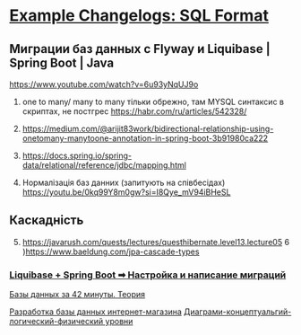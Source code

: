 # [Example Changelogs: SQL Format](https://docs.liquibase.com/concepts/changelogs/sql-format.html)

## Миграции баз данных с Flyway и Liquibase | Spring Boot | Java
https://www.youtube.com/watch?v=6u93yNqUJ9o

1) one to many/ many to many тільки обрежно, там MYSQL синтаксис в скриптах, не постгрес
   https://habr.com/ru/articles/542328/

2) https://medium.com/@arijit83work/bidirectional-relationship-using-onetomany-manytoone-annotation-in-spring-boot-3b91980ca222
3) https://docs.spring.io/spring-data/relational/reference/jdbc/mapping.html


4) Нормалізація баз данних (запитують на співбесідах)
   https://youtu.be/0kq99Y8m0gw?si=I8Qye_mV94iBHeSL

## Каскадність
5) https://javarush.com/quests/lectures/questhibernate.level13.lecture05
6 )https://www.baeldung.com/jpa-cascade-types

### [Liquibase + Spring Boot ➡ Настройка и написание миграций](https://www.youtube.com/watch?v=prLt2LHbA8o&t=722s)

[Базы данных за 42 минуты. Теория](https://www.youtube.com/watch?v=YdCGGBUCoDQ&list=PLVdcV6tHcaCHgVLbK7AW3KHavs88CP2w2)

[Разработка базы данных интернет-магазина](https://www.youtube.com/watch?v=s3f_q_cbIPo)
[Диаграми-концептуальгий-логический-физический уровни](https://app.diagrams.net/)
